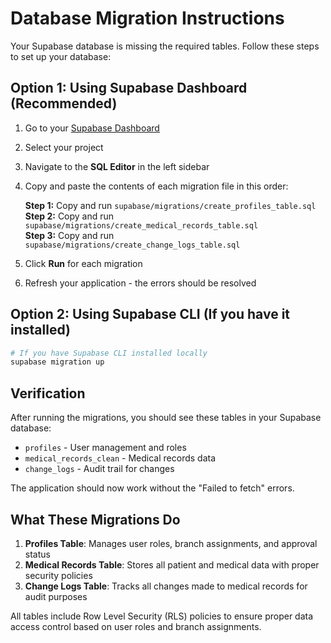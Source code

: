 # Database Migration Instructions

Your Supabase database is missing the required tables. Follow these steps to set up your database:

## Option 1: Using Supabase Dashboard (Recommended)

1. Go to your [Supabase Dashboard](https://supabase.com/dashboard)
2. Select your project
3. Navigate to the **SQL Editor** in the left sidebar
4. Copy and paste the contents of each migration file in this order:

   **Step 1:** Copy and run `supabase/migrations/create_profiles_table.sql`
   **Step 2:** Copy and run `supabase/migrations/create_medical_records_table.sql`  
   **Step 3:** Copy and run `supabase/migrations/create_change_logs_table.sql`

5. Click **Run** for each migration
6. Refresh your application - the errors should be resolved

## Option 2: Using Supabase CLI (If you have it installed)

```bash
# If you have Supabase CLI installed locally
supabase migration up
```

## Verification

After running the migrations, you should see these tables in your Supabase database:
- `profiles` - User management and roles
- `medical_records_clean` - Medical records data
- `change_logs` - Audit trail for changes

The application should now work without the "Failed to fetch" errors.

## What These Migrations Do

1. **Profiles Table**: Manages user roles, branch assignments, and approval status
2. **Medical Records Table**: Stores all patient and medical data with proper security policies
3. **Change Logs Table**: Tracks all changes made to medical records for audit purposes

All tables include Row Level Security (RLS) policies to ensure proper data access control based on user roles and branch assignments.